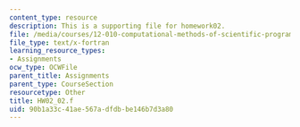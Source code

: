 ```yaml
---
content_type: resource
description: This is a supporting file for homework02.
file: /media/courses/12-010-computational-methods-of-scientific-programming-fall-2011/90b1a33c41ae567adfdbbe146b7d3a80_HW02_02.f
file_type: text/x-fortran
learning_resource_types:
- Assignments
ocw_type: OCWFile
parent_title: Assignments
parent_type: CourseSection
resourcetype: Other
title: HW02_02.f
uid: 90b1a33c-41ae-567a-dfdb-be146b7d3a80
---
```


